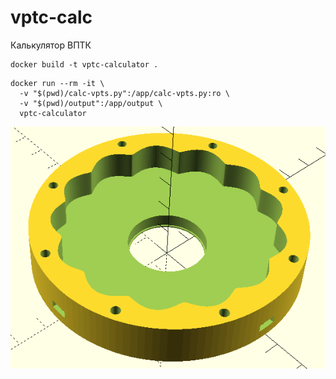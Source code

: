 # vptc-calc
Калькулятор ВПТК

```
docker build -t vptc-calculator .
```

```
docker run --rm -it \
  -v "$(pwd)/calc-vpts.py":/app/calc-vpts.py:ro \
  -v "$(pwd)/output":/app/output \
  vptc-calculator
```

![alt text](images/vptc_roller_12_8_34_90.png "vptc_roller_12_8_34_90")
